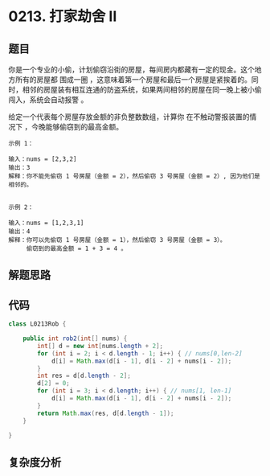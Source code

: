 # 0213. 打家劫舍 II

## 题目
你是一个专业的小偷，计划偷窃沿街的房屋，每间房内都藏有一定的现金。这个地方所有的房屋都 围成一圈 ，这意味着第一个房屋和最后一个房屋是紧挨着的。同时，相邻的房屋装有相互连通的防盗系统，如果两间相邻的房屋在同一晚上被小偷闯入，系统会自动报警 。

给定一个代表每个房屋存放金额的非负整数数组，计算你 在不触动警报装置的情况下 ，今晚能够偷窃到的最高金额。


```
示例 1：

输入：nums = [2,3,2]
输出：3
解释：你不能先偷窃 1 号房屋（金额 = 2），然后偷窃 3 号房屋（金额 = 2）, 因为他们是相邻的。


示例 2：

输入：nums = [1,2,3,1]
输出：4
解释：你可以先偷窃 1 号房屋（金额 = 1），然后偷窃 3 号房屋（金额 = 3）。
     偷窃到的最高金额 = 1 + 3 = 4 。
```

## 解题思路


## 代码
```java
class L0213Rob {

    public int rob2(int[] nums) {
        int[] d = new int[nums.length + 2];
        for (int i = 2; i < d.length - 1; i++) { // nums[0,len-2]
            d[i] = Math.max(d[i - 1], d[i - 2] + nums[i - 2]);
        }
        int res = d[d.length - 2];
        d[2] = 0;
        for (int i = 3; i < d.length; i++) { // nums[1, len-1]
            d[i] = Math.max(d[i - 1], d[i - 2] + nums[i - 2]);
        }
        return Math.max(res, d[d.length - 1]);
    }

}
```

## 复杂度分析

